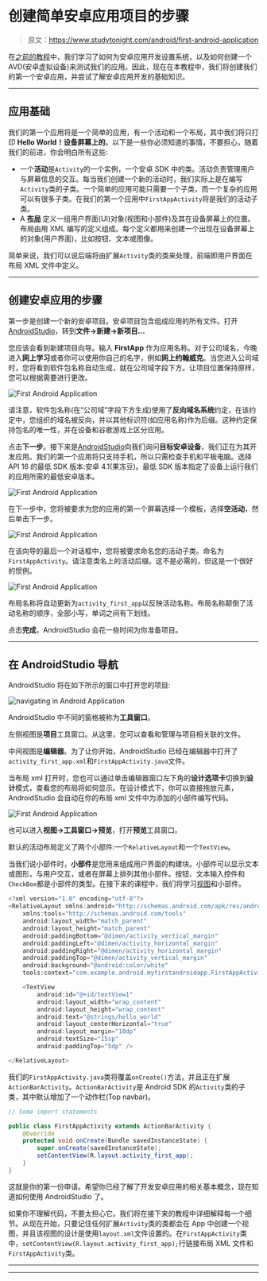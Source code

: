 # 创建简单安卓应用项目的步骤

> 原文：<https://www.studytonight.com/android/first-android-application>

在[之前的教程](android-virtual-device)中，我们学习了如何为安卓应用开发设置系统，以及如何创建一个 AVD(安卓虚拟设备)来测试我们的应用。因此，现在在本教程中，我们将创建我们的第一个安卓应用，并尝试了解安卓应用开发的基础知识。

* * *

## 应用基础

我们的第一个应用将是一个简单的应用，有一个活动和一个布局，其中我们将只打印 **Hello World！设备屏幕上的**。以下是一些你必须知道的事情，不要担心，随着我们的前进，你会明白所有这些:

*   一个**活动**是`Activity`的一个实例，一个安卓 SDK 中的类。活动负责管理用户与屏幕信息的交互。每当我们创建一个新的活动时，我们实际上是在编写`Activity`类的子类。一个简单的应用可能只需要一个子类，而一个复杂的应用可以有很多子类。在我们的第一个应用中`FirstAppActivity`将是我们的活动子类。
*   A **[布局](introduction-to-layouts)** 定义一组用户界面(UI)对象(视图和小部件)及其在设备屏幕上的位置。布局由用 XML 编写的定义组成。每个定义都用来创建一个出现在设备屏幕上的对象(用户界面)，比如按钮、文本或图像。

简单来说，我们可以说后端将由扩展`Activity`类的类来处理，前端即用户界面在布局 XML 文件中定义。

* * *

## 创建安卓应用的步骤

第一步是创建一个新的安卓项目。安卓项目包含组成应用的所有文件。打开[AndroidStudio](android-studio-for-android)，转到**文件→新建→新项目...**

您应该会看到新建项目向导。输入 **FirstApp** 作为应用名称。对于公司域名，今晚进入**网上学习**或者你可以使用你自己的名字，例如**网上约翰威克**。当您进入公司域时，您将看到软件包名称自动生成，就在公司域字段下方。让项目位置保持原样，您可以根据需要进行更改。

![First Android Application](img/ac93b2ec06525b0e6414ebc9518709ab.png)

请注意，软件包名称(在“公司域”字段下方生成)使用了**反向域名系统**约定，在该约定中，您组织的域名被反向，并以其他标识符(如应用名称)作为后缀。这种约定保持包名的唯一性，并在设备和谷歌游戏上区分应用。

点击**下一步**。接下来是[AndroidStudio](android-studio-for-android)向我们询问**目标安卓设备**，我们正在为其开发应用。我们的第一个应用将只支持手机，所以只需检查手机和平板电脑。选择 API 16 的最低 SDK 版本:安卓 4.1(果冻豆)。最低 SDK 版本指定了设备上运行我们的应用所需的最低安卓版本。

![First Android Application](img/2f9a663b0681329065c7917dcfa54696.png)

在下一步中，您将被要求为您的应用的第一个屏幕选择一个模板，选择**空活动**，然后单击下一步。

![First Android Application](img/e8602a982fec48b29f28e7e298c9b3eb.png)

在该向导的最后一个对话框中，您将被要求命名您的活动子类。命名为`FirstAppActivity`。请注意类名上的活动后缀。这不是必需的，但这是一个很好的惯例。

![First Android Application](img/fb5fcdc645ef969e0f0ec51dc97721b4.png)

布局名称将自动更新为`activity_first_app`以反映活动名称。布局名称颠倒了活动名称的顺序，全部小写，单词之间有下划线。

点击**完成**，AndroidStudio 会花一些时间为你准备项目。

* * *

## 在 AndroidStudio 导航

AndroidStudio 将在如下所示的窗口中打开您的项目:

![navigating in Android Application](img/7dbc186257086a24938b0187c17ca98f.png)

AndroidStudio 中不同的窗格被称为**工具窗口**。

左侧视图是**项目**工具窗口。从这里，您可以查看和管理与项目相关联的文件。

中间视图是**编辑器**。为了让你开始，AndroidStudio 已经在编辑器中打开了`activity_first_app.xml`和`FirstAppActivity.java`文件。

当布局 xml 打开时，您也可以通过单击编辑器窗口左下角的**设计选项卡**切换到**设计**模式，查看您的布局将如何显示。在设计模式下，你可以直接拖放元素，AndroidStudio 会自动在你的布局 xml 文件中为添加的小部件编写代码。

![First Android Application](img/f57074129e57cdc1f07b1aadd8f57ab9.png)

也可以进入**视图→工具窗口→预览**，打开**预览**工具窗口。

默认的活动布局定义了两个小部件:一个`RelativeLayout`和一个`TextView`。

当我们说小部件时，**小部件**是您用来组成用户界面的构建块。小部件可以显示文本或图形，与用户交互，或者在屏幕上排列其他小部件。按钮、文本输入控件和`CheckBox`都是小部件的类型。在接下来的课程中，我们将学习[视图](introduction-to-views)和小部件。

```java
<?xml version="1.0" encoding="utf-8"?>
<RelativeLayout xmlns:android="http://schemas.android.com/apk/res/android"
    xmlns:tools="http://schemas.android.com/tools"
    android:layout_width="match_parent"
    android:layout_height="match_parent"
    android:paddingBottom="@dimen/activity_vertical_margin"
    android:paddingLeft="@dimen/activity_horizontal_margin"
    android:paddingRight="@dimen/activity_horizontal_margin"
    android:paddingTop="@dimen/activity_vertical_margin"
    android:background="@android:color/white"
    tools:context="com.example.android.myfirstandroidapp.FirstAppActivity" >

    <TextView
        android:id="@+id/textView1"
        android:layout_width="wrap_content"
        android:layout_height="wrap_content"
        android:text="@strings/hello_world"
        android:layout_centerHorizontal="true"
        android:layout_margin="10dp"
        android:textSize="15sp"
        android:paddingTop="5dp" />

</RelativeLayout>
```

我们的`FirstAppActivity.java`类将覆盖`onCreate()`方法，并且正在扩展`ActionBarActivity`。`ActionBarActivity`是 Android SDK 的`Activity`类的子类，其中默认增加了一个动作栏(Top navbar)。

```java
// Some import statements

public class FirstAppActivity extends ActionBarActivity {
    @Override
    protected void onCreate(Bundle savedInstanceState) {
        super.onCreate(savedInstanceState);
        setContentView(R.layout.activity_first_app);
    }
}
```

这就是你的第一份申请。希望你已经了解了开发安卓应用的相关基本概念，现在知道如何使用 AndroidStudio 了。

如果你不理解代码，不要太担心它。我们将在接下来的教程中详细解释每一个细节。从现在开始，只要记住任何扩展`Activity`类的类都会在 App 中创建一个视图，并且该视图的设计是使用`layout.xml`文件设置的。在`FirstAppActivity`类中，`setContentView(R.layout.activity_first_app);`行链接布局 XML 文件和`FirstAppActivity`类。

* * *

* * *